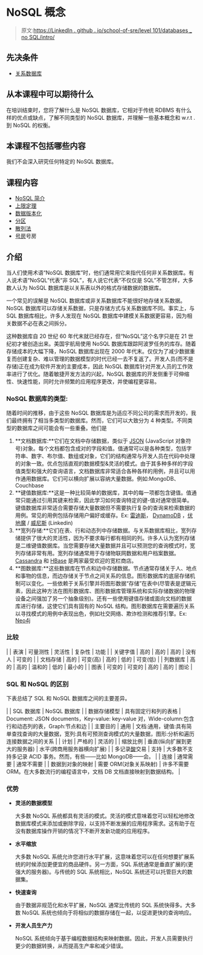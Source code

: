 # NoSQL 概念

> 原文:[https://LinkedIn . github . io/school-of-sre/level 101/databases _ no SQL/intro/](https://linkedin.github.io/school-of-sre/level101/databases_nosql/intro/)

## 先决条件

*   [关系数据库](https://linkedin.github.io/school-of-sre/level101/databases_sql/intro/)

## 从本课程中可以期待什么

在培训结束时，您将了解什么是 NoSQL 数据库，它相对于传统 RDBMS 有什么样的优点或缺点，了解不同类型的 NoSQL 数据库，并理解一些基本概念和 w.r.t .到 NoSQL 的权衡。

## 本课程不包括哪些内容

我们不会深入研究任何特定的 NoSQL 数据库。

## 课程内容

*   [NoSQL 简介](https://linkedin.github.io/school-of-sre/level101/databases_nosql/intro/#introduction)
*   [上限定理](https://linkedin.github.io/school-of-sre/level101/databases_nosql/key_concepts/#cap-theorem)
*   [数据版本化](https://linkedin.github.io/school-of-sre/level101/databases_nosql/key_concepts/#versioning-of-data-in-distributed-systems)
*   [分区](https://linkedin.github.io/school-of-sre/level101/databases_nosql/key_concepts/#partitioning)
*   [散列法](https://linkedin.github.io/school-of-sre/level101/databases_nosql/key_concepts/#hashing)
*   [号房](https://linkedin.github.io/school-of-sre/level101/databases_nosql/key_concepts/#quorum)号房

## 介绍

当人们使用术语“NoSQL 数据库”时，他们通常用它来指代任何非关系数据库。有人说术语“NoSQL”代表“非 SQL”，有人说它代表“不仅仅是 SQL”不管怎样，大多数人认为 NoSQL 数据库是以关系表以外的格式存储数据的数据库。

一个常见的误解是 NoSQL 数据库或非关系数据库不能很好地存储关系数据。NoSQL 数据库可以存储关系数据，只是存储方式与关系数据库不同。事实上，与 SQL 数据库相比，许多人发现在 NoSQL 数据库中建模关系数据更容易，因为相关数据不必在表之间拆分。

这种数据库自 20 世纪 60 年代末就已经存在，但“NoSQL”这个名字只是在 21 世纪初才被创造出来。美国宇航局使用 NoSQL 数据库跟踪阿波罗任务的库存。随着存储成本的大幅下降，NoSQL 数据库出现在 2000 年代末。仅仅为了减少数据重复而创建复杂、难以管理的数据模型的时代已经一去不复返了。开发人员(而不是存储)正在成为软件开发的主要成本，因此 NoSQL 数据库针对开发人员的工作效率进行了优化。随着敏捷开发方法的兴起，NoSQL 数据库的开发侧重于可伸缩性、快速性能，同时允许频繁的应用程序更改，并使编程更容易。

### NoSQL 数据库的类型:

随着时间的推移，由于这些 NoSQL 数据库是为适应不同公司的需求而开发的，我们最终拥有了相当多类型的数据库。然而，它们可以大致分为 4 种类型。不同类型的数据库之间可能会有一些重叠。他们是

1.  **文档数据库:**它们在文档中存储数据，类似于 [JSON](https://www.json.org/json-en.html) (JavaScript 对象符号)对象。每个文档都包含成对的字段和值。值通常可以是各种类型，包括字符串、数字、布尔值、数组或对象，它们的结构通常与开发人员在代码中处理的对象一致。优点包括直观的数据模型&灵活的模式。由于其多种多样的字段值类型和强大的查询语言，文档数据库非常适合各种各样的用例，并且可以用作通用数据库。它们可以横向扩展以容纳大量数据。例如:MongoDB、Couchbase
2.  **键值数据库:**这是一种比较简单的数据库，其中的每一项都包含键值。值通常只能通过引用其键来检索，因此学习如何查询特定的键-值对通常很简单。键值数据库非常适合需要存储大量数据但不需要执行复杂的查询来检索数据的用例。常见的用例包括存储用户偏好或缓存。Ex: [雷迪斯](https://redis.io/)， [DynamoDB](https://aws.amazon.com/dynamodb/) ，[伏地魔](https://www.project-voldemort.com/voldemort/) / [威尼斯](https://engineering.linkedin.com/blog/2017/04/building-venice--a-production-software-case-study) (Linkedin)
3.  **宽列存储:**它们在表、行和动态列中存储数据。与关系数据库相比，宽列存储提供了很大的灵活性，因为不要求每行都有相同的列。许多人认为宽列存储是二维键值数据库。当您需要存储大量数据并且可以预测您的查询模式时，宽列存储非常有用。宽列存储通常用于存储物联网数据和用户档案数据。 [Cassandra](https://cassandra.apache.org/) 和 [HBase](https://hbase.apache.org/) 是两家最受欢迎的宽栏商店。
4.  **图数据库:**这些数据库在节点和边中存储数据。节点通常存储关于人、地点和事物的信息，而边存储关于节点之间关系的信息。图形数据库的底层存储机制可以变化。一些依赖于关系引擎并将图形数据“存储”在表中(尽管表是逻辑元素，因此这种方法在图形数据库、图形数据库管理系统和实际存储数据的物理设备之间强加了另一个抽象级别)。还有一些使用键值存储或面向文档的数据库进行存储，这使它们具有固有的 NoSQL 结构。图形数据库在需要遍历关系以寻找模式的用例中表现出色，例如社交网络、欺诈检测和推荐引擎。Ex: [Neo4j](https://neo4j.com/)

### **比较**

|  | 表演 | 可量测性 | 灵活性 | 复杂性 | 功能 |
| 关键字值 | 高的 | 高的 | 高的 | 没有人 | 可变的 |
| 文档存储 | 高的 | 可变(高) | 高的 | 低的 | 可变(低) |
| 列数据库 | 高的 | 高的 | 温和的 | 低的 | 最小的 |
| 图表 | 可变的 | 可变的 | 高的 | 高的 | 图论 |

### SQL 和 NoSQL 的区别

下表总结了 SQL 和 NoSQL 数据库之间的主要差异。

|  | SQL 数据库 | NoSQL 数据库 |
| 数据存储模型 | 具有固定行和列的表格 | Document: JSON documents，Key-value: key-value 对，Wide-column:包含行和动态列的表，Graph:节点和边 |
| 主要目的 | 通用 | 文档:通用，键值:具有简单查找查询的大量数据，宽列:具有可预测查询模式的大量数据，图形:分析和遍历连接数据之间的关系 |
| 计划 | 严格的 | 灵活的 |
| 缩放比例 | 垂直(纵向扩展到更大的服务器) | 水平(跨商用服务器横向扩展) |
| 多记录[酸](https://en.wikipedia.org/wiki/ACID)交易 | 支持 | 大多数不支持多记录 ACID 事务。然而，有些——比如 MongoDB——会。 |
| 连接 | 通常需要 | 通常不需要 |
| 数据到对象的映射 | 需要 ORM(对象关系映射) | 许多不需要 ORM。在大多数流行的编程语言中，文档 DB 文档直接映射到数据结构。 |

### 优势

*   **灵活的数据模型**

    大多数 NoSQL 系统都具有灵活的模式。灵活的模式意味着您可以轻松地修改数据库模式来添加或删除字段，以支持不断发展的应用程序需求。这有助于在没有数据库操作开销的情况下不断开发新功能的应用程序。

*   **水平缩放**

    大多数 NoSQL 系统允许您进行水平扩展，这意味着您可以在任何想要扩展系统的时候添加更便宜的商品硬件。另一方面，SQL 系统通常是垂直扩展的(更强大的服务器)。与传统的 SQL 系统相比，NoSQL 系统还可以托管巨大的数据集。

*   **快速查询**

    由于数据非规范化和水平扩展，NoSQL 通常比传统的 SQL 系统快得多。大多数 NoSQL 系统也倾向于将相似的数据存储在一起，以促进更快的查询响应。

*   **开发人员生产力**

    NoSQL 系统倾向于基于编程数据结构来映射数据。因此，开发人员需要执行更少的数据转换，从而提高生产率和减少错误。